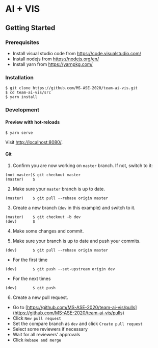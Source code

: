 # AI + VIS

## Getting Started

### Prerequisites

* Install visual studio code from https://code.visualstudio.com/
* Install nodejs from https://nodejs.org/en/ 
* Install yarn from https://yarnpkg.com/

### Installation

```shell
$ git clone https://github.com/MS-ASE-2020/team-ai-vis.git
$ cd team-ai-vis/src
$ yarn install
```

### Development

#### Preview with hot-reloads

```shell
$ yarn serve
```

Visit [http://localhost:8080/](http://localhost:8080/).

#### Git

1. Confirm you are now working on `master` branch. If not, switch to it:

```shell
(not master)$ git checkout master
(master)    $
```

2. Make sure your `master` branch is up to date.

```shell
(master)    $ git pull --rebase origin master
```

3. Create a new branch (`dev` in this example) and switch to it.

```shell
(master)    $ git checkout -b dev
(dev)       $
```

4. Make some changes and commit.

5. Make sure your branch is up to date and push your commits.

```shell
(dev)       $ git pull --rebase origin master
```

* For the first time

```shell
(dev)       $ git push --set-upstream origin dev
```

* For the next times

```shell
(dev)       $ git push
```

6. Create a new pull request.

* Go to [https://github.com/MS-ASE-2020/team-ai-vis/pulls](https://github.com/MS-ASE-2020/team-ai-vis/pulls)
* Click `New pull request`
* Set the compare branch as `dev` and click `Create pull request`
* Select some reviewers if necessary
* Wait for all reviewers' approvals
* Click `Rebase and merge`
